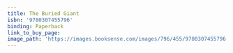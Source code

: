 ```yaml
---
title: The Buried Giant
isbn: '9780307455796'
binding: Paperback
link_to_buy_page:
image_path: 'https://images.booksense.com/images/796/455/9780307455796.jpg'
---
```


